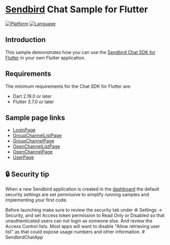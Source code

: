 # [Sendbird](https://sendbird.com) Chat Sample for Flutter

[![Platform](https://img.shields.io/badge/platform-flutter-blue)](https://flutter.dev/)
[![Language](https://img.shields.io/badge/language-dart-blue)](https://dart.dev/)

## Introduction

This sample demonstrates how you can use the [Sendbird Chat SDK for Flutter](https://github.com/sendbird/sendbird-chat-sdk-flutter) in your own Flutter application.

## Requirements

The minimum requirements for the Chat SDK for Flutter are:
- Dart 2.19.0 or later
- Flutter 3.7.0 or later

## Sample page links

- [LoginPage](https://github.com/sendbird/sendbird-chat-sample-flutter/blob/master/lib/page/login_page.dart)
- [GroupChannelListPage](https://github.com/sendbird/sendbird-chat-sample-flutter/blob/master/lib/page/channel/group_channel/group_channel_list_page.dart)
- [GroupChannelPage](https://github.com/sendbird/sendbird-chat-sample-flutter/blob/master/lib/page/channel/group_channel/group_channel_page.dart)
- [OpenChannelListPage](https://github.com/sendbird/sendbird-chat-sample-flutter/blob/master/lib/page/channel/open_channel/open_channel_list_page.dart)
- [OpenChannelPage](https://github.com/sendbird/sendbird-chat-sample-flutter/blob/master/lib/page/channel/open_channel/open_channel_page.dart)
- [UserPage](https://github.com/sendbird/sendbird-chat-sample-flutter/blob/master/lib/page/user/user_page.dart)

## 🔒 Security tip

When a new Sendbird application is created in the [dashboard](https://dashboard.sendbird.com) the default security settings are set permissive to simplify running samples and implementing your first code.

Before launching make sure to review the security tab under ⚙️ Settings -> Security, and set Access token permission to Read Only or Disabled so that unauthenticated users can not login as someone else. And review the Access Control lists. Most apps will want to disable "Allow retrieving user list" as that could expose usage numbers and other information.
#   S e n d b i r d C h a t A p p  
 